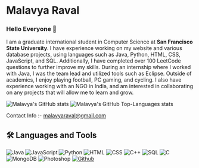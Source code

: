 # Malavya Raval

### Hello Everyone 👋
I am a graduate international student in Computer Science at <b>San Francisco State University</b>. I have experience working on my website and various database projects, using languages such as Java, Python, HTML, CSS, JavaScript, and SQL. Additionally, I have completed over 100 LeetCode questions to further improve my skills. During an internship where I worked with Java, I was the team lead and utilized tools such as Eclipse. Outside of academics, I enjoy playing football, PC gaming, and cycling. I also have experience working with an NGO in India, and am interested in collaborating on any projects that will allow me to learn and grow.

![Malavya's GitHub stats](https://github-readme-stats.vercel.app/api?username=MalavyaRaval&show_icons=true&theme=dark&hide_border=true)
![Malavya's GitHub Top-Languages stats](https://github-readme-stats.vercel.app/api/top-langs/?username=MalavyaRaval&hide_border=true&theme=dark)

Contact Info :- malavyaraval@gmail.com

<!--
[![Malavya's wakatime stats](https://github-readme-stats.vercel.app/api/wakatime?username=MalavyaRaval)](https://github.com/MalavyaRaval/github-readme-stats)

-->



## 🛠 Languages and Tools

![Java](https://img.shields.io/badge/-Java-000?&logo=Java)
![JavaScript](https://img.shields.io/badge/-JavaScript-000?&logo=JavaScript&logoColor=ddc508)
![Python](https://img.shields.io/badge/-Python-000?&logo=python)
![HTML](https://img.shields.io/badge/-HTML-000?logo=html5)
![CSS](https://img.shields.io/badge/-CSS-000?logo=css3)
![C++](https://img.shields.io/badge/-C++-000?&logo=c%2b%2b&logoColor=00599C)
![SQL](https://img.shields.io/badge/-SQL-000?&logo=MySQL&logoColor=4479A1)
![C](https://img.shields.io/badge/-C-000?&logo=C)
![MongoDB](https://img.shields.io/badge/-MongoDB-000?logo=mongodb)
![Photoshop](https://img.shields.io/badge/-Photoshop-000?logo=adobe-photoshop)
[![Github](https://img.shields.io/badge/-GitHub-000?logo=github)](https://github.com/MalavyaRaval)




<!--
**MalavyaRaval/MalavyaRaval** is a ✨ _special_ ✨ repository because its `README.md` (this file) appears on your GitHub profile.

Here are some ideas to get you started:

- 🔭 I’m currently working on ...
- 🌱 I’m currently learning ...
- 👯 I’m looking to collaborate on ...
- 🤔 I’m looking for help with ...
- 💬 Ask me about ...
- 📫 How to reach me: ...
- 😄 Pronouns: ...
- ⚡ Fun fact: ...
-->
